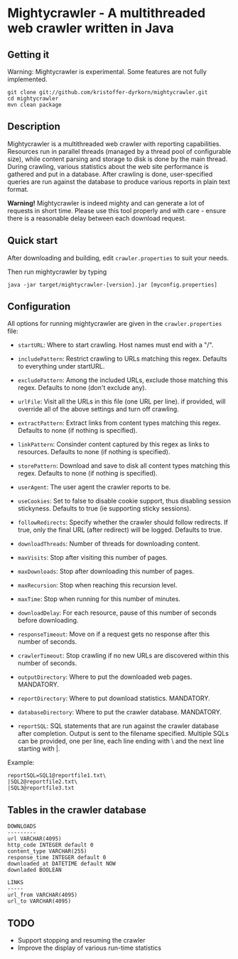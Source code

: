 Mightycrawler - A multithreaded web crawler written in Java
=======================================================================

Getting it
-----------

Warning: Mightycrawler is experimental. Some features are not fully implemented.

    git clone git://github.com/kristoffer-dyrkorn/mightycrawler.git
    cd mightycrawler
    mvn clean package


Description
-----------

Mightycrawler is a multithreaded web crawler with reporting capabilities. Resources run in parallel threads (managed by a thread pool of configurable size), while content parsing and storage to disk is done by the main thread. During crawling, various statistics about the web site performance is gathered and put in a database. After crawling is done, user-specified queries are run against the database to produce various reports in plain text format.

**Warning!** Mightycrawler is indeed mighty and can generate a lot of requests in short time. Please use this tool properly and with care - ensure there is a reasonable delay between each download request.


Quick start
-----------

After downloading and building, edit `crawler.properties` to suit your needs.

Then run mightycrawler by typing

	java -jar target/mightycrawler-[version].jar [myconfig.properties]


Configuration
-------------

All options for running mightycrawler are given in the `crawler.properties` file:

* `startURL`: Where to start crawling. Host names must end with a "/".

* `includePattern`: Restrict crawling to URLs matching this regex. Defaults to everything under startURL.

* `excludePattern`: Among the included URLs, exclude those matching this regex. Defaults to none (don't exclude any).

* `urlFile`: Visit all the URLs in this file (one URL per line). if provided, will override all of the above settings and turn off crawling.

* `extractPattern`: Extract links from content types matching this regex. Defaults to none (if nothing is specified).

* `linkPattern`: Consinder content captured by this regex as links to resources. Defaults to none (if nothing is specified).

* `storePattern`: Download and save to disk all content types matching this regex. Defaults to none (if nothing is specified).

* `userAgent`: The user agent the crawler reports to be.

* `useCookies`: Set to false to disable cookie support, thus disabling session stickyness. Defaults to true (ie supporting sticky sessions).

* `followRedirects`: Specify whether the crawler should follow redirects. If true, only the final URL (after redirect) will be logged. Defaults to true.

* `downloadThreads`: Number of threads for downloading content.

* `maxVisits`: Stop after visiting this number of pages.

* `maxDownloads`: Stop after downloading this number of pages.

* `maxRecursion`: Stop when reaching this recursion level.

* `maxTime`: Stop when running for this number of minutes.

* `downloadDelay`: For each resource, pause of this number of seconds before downloading.

* `responseTimeout`: Move on if a request gets no response after this number of seconds.

* `crawlerTimeout`: Stop crawling if no new URLs are discovered within this number of seconds.

* `outputDirectory`: Where to put the downloaded web pages. MANDATORY.

* `reportDirectory`: Where to put download statistics. MANDATORY.

* `databaseDirectory`: Where to put the crawler database. MANDATORY.

* `reportSQL`: SQL statements that are run against the crawler database after completion. Output is sent to the filename specified. 
Multiple SQLs can be provided, one per line, each line ending with \ and the next line starting with |.

Example: 

    reportSQL=SQL1@reportfile1.txt\
    |SQL2@reportfile2.txt\
    |SQL3@reportfile3.txt


Tables in the crawler database
------------------------------

    DOWNLOADS
    ---------
    url VARCHAR(4095)
    http_code INTEGER default 0
    content_type VARCHAR(255)
    response_time INTEGER default 0
    downloaded_at DATETIME default NOW
    downladed BOOLEAN

    LINKS
    -----
    url_from VARCHAR(4095)
    url_to VARCHAR(4095)


TODO
-----------

* Support stopping and resuming the crawler
* Improve the display of various run-time statistics